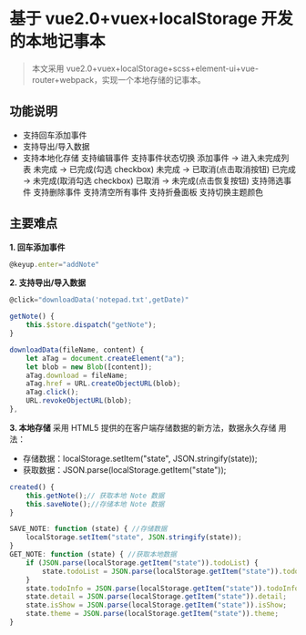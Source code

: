 # 基于 vue2.0+vuex+localStorage 开发的本地记事本

> 本文采用 vue2.0+vuex+localStorage+scss+element-ui+vue-router+webpack，实现一个本地存储的记事本。

## 功能说明

- 支持回车添加事件
- 支持导出/导入数据
- 支持本地化存储
  支持编辑事件
  支持事件状态切换
  添加事件 -> 进入未完成列表
  未完成 -> 已完成(勾选 checkbox)
  未完成 -> 已取消(点击取消按钮)
  已完成 -> 未完成(取消勾选 checkbox)
  已取消 -> 未完成(点击恢复按钮)
  支持筛选事件
  支持删除事件
  支持清空所有事件
  支持折叠面板
  支持切换主题颜色

## 主要难点

**1. 回车添加事件**

```javascript
@keyup.enter="addNote"
```

**2. 支持导出/导入数据**

```javascript
@click="downloadData('notepad.txt',getDate)"

getNote() {
    this.$store.dispatch("getNote");
}

downloadData(fileName, content) {
    let aTag = document.createElement("a");
    let blob = new Blob([content]);
    aTag.download = fileName;
    aTag.href = URL.createObjectURL(blob);
    aTag.click();
    URL.revokeObjectURL(blob);
},
```

**3. 本地存储**
采用 HTML5 提供的在客户端存储数据的新方法，数据永久存储
用法：

- 存储数据：localStorage.setItem("state", JSON.stringify(state));
- 获取数据：JSON.parse(localStorage.getItem("state"));

```javascript
created() {
    this.getNote();// 获取本地 Note 数据
    this.saveNote();//存储本地 Note 数据
}

SAVE_NOTE: function (state) { //存储数据
    localStorage.setItem("state", JSON.stringify(state));
}
GET_NOTE: function (state) { //获取本地数据
    if (JSON.parse(localStorage.getItem("state")).todoList) {
        state.todoList = JSON.parse(localStorage.getItem("state")).todoList;
    }
    state.todoInfo = JSON.parse(localStorage.getItem("state")).todoInfo;
    state.detail = JSON.parse(localStorage.getItem("state")).detail;
    state.isShow = JSON.parse(localStorage.getItem("state")).isShow;
    state.theme = JSON.parse(localStorage.getItem("state")).theme;
}
```

